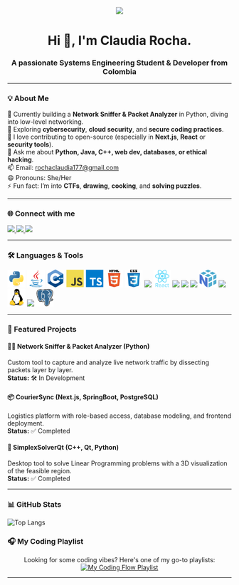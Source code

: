 <p align="center">
  <img src="https://mir-s3-cdn-cf.behance.net/project_modules/fs/9afe0493484903.5e66500f8dea4.gif" />
</p>

<h1 align="center">Hi 👋, I'm Claudia Rocha.</h1>
<h3 align="center">A passionate Systems Engineering Student & Developer from Colombia</h3>

---

### 💡 About Me

🔭 Currently building a **Network Sniffer & Packet Analyzer** in Python, diving into low-level networking.  
🌱 Exploring **cybersecurity**, **cloud security**, and **secure coding practices**.  
👯 I love contributing to open-source (especially in **Next.js**, **React** or **security tools**).  
💬 Ask me about **Python, Java, C++, web dev, databases, or ethical hacking**.  
📫 Email: [rochaclaudia177@gmail.com](mailto:rochaclaudia177@gmail.com)  
😄 Pronouns: She/Her  
⚡ Fun fact: I’m into **CTFs**, **drawing**, **cooking**, and **solving puzzles**.

---

### 🌐 Connect with me

<p align="left">
  <a href="https://www.linkedin.com/in/claudia-rocha-h/" target="_blank">
    <img src="https://raw.githubusercontent.com/rahuldkjain/github-profile-readme-generator/master/src/images/icons/Social/linked-in-alt.svg" width="40" />
  </a>
  <a href="https://github.com/Claudia-Rocha-H" target="_blank">
    <img src="https://raw.githubusercontent.com/rahuldkjain/github-profile-readme-generator/master/src/images/icons/Social/github.svg" width="40" />
  </a>
  <a href="https://instagram.com/rocha_arts7" target="_blank">
    <img src="https://raw.githubusercontent.com/rahuldkjain/github-profile-readme-generator/master/src/images/icons/Social/instagram.svg" width="40" />
  </a>
</p>

---

### 🛠️ Languages & Tools

<p align="left">
<!-- Lenguajes -->
<img src="https://raw.githubusercontent.com/devicons/devicon/master/icons/python/python-original.svg" width="40" />
<img src="https://raw.githubusercontent.com/devicons/devicon/master/icons/java/java-original.svg" width="40" />
<img src="https://raw.githubusercontent.com/devicons/devicon/master/icons/cplusplus/cplusplus-original.svg" width="40" />
<img src="https://raw.githubusercontent.com/devicons/devicon/master/icons/javascript/javascript-original.svg" width="40" />
<img src="https://raw.githubusercontent.com/devicons/devicon/master/icons/typescript/typescript-original.svg" width="40" />
<img src="https://raw.githubusercontent.com/devicons/devicon/master/icons/html5/html5-original-wordmark.svg" width="40" />
<img src="https://raw.githubusercontent.com/devicons/devicon/master/icons/css3/css3-original-wordmark.svg" width="40" />
<!-- Frameworks -->
<img src="https://cdn.worldvectorlogo.com/logos/nextjs-2.svg" width="40" />
<img src="https://raw.githubusercontent.com/devicons/devicon/master/icons/react/react-original-wordmark.svg" width="40" />
<img src="https://www.vectorlogo.zone/logos/springio/springio-icon.svg" width="40" />
<img src="https://cdn.worldvectorlogo.com/logos/qt-1.svg" width="40" />
<img src="https://www.vectorlogo.zone/logos/tailwindcss/tailwindcss-icon.svg" width="40" />
<img src="https://raw.githubusercontent.com/devicons/devicon/master/icons/numpy/numpy-original.svg" width="40" />
<!-- Tools -->
<img src="https://www.vectorlogo.zone/logos/git-scm/git-scm-icon.svg" width="40" />
<img src="https://raw.githubusercontent.com/devicons/devicon/master/icons/linux/linux-original.svg" width="40" />
<img src="https://www.vectorlogo.zone/logos/figma/figma-icon.svg" width="40" />
<img src="https://raw.githubusercontent.com/devicons/devicon/master/icons/postgresql/postgresql-original.svg" width="40" />
</p>

---

### 🚀 Featured Projects

#### 🕵️‍♀️ Network Sniffer & Packet Analyzer (Python)
Custom tool to capture and analyze live network traffic by dissecting packets layer by layer.  
**Status:** 🛠️ In Development

#### 📦 CourierSync (Next.js, SpringBoot, PostgreSQL)
Logistics platform with role-based access, database modeling, and frontend deployment.  
**Status:** ✅ Completed

#### 📐 SimplexSolverQt (C++, Qt, Python)
Desktop tool to solve Linear Programming problems with a 3D visualization of the feasible region.  
**Status:** ✅ Completed

---

### 📊 GitHub Stats
<p align="left">
  <img src="https://github-readme-stats.vercel.app/api/top-langs/?username=Claudia-Rocha-H&layout=compact&theme=radical" alt="Top Langs" />
</p>


### 🎧 My Coding Playlist

<p align="center">
Looking for some coding vibes? Here's one of my go-to playlists:
<br>
<a href="https://open.spotify.com/playlist/047JTzmdf53esBEwFhzUCg?si=UAFtzmQqT8mJZd20O6f_CQ&pi=i9YBUMejTUKjK" target="_blank">
  <img src="https://img.shields.io/badge/Spotify%20Playlist-My%20Coding%20Flow-1ED760?style=for-the-badge&logo=spotify&logoColor=white" alt="My Coding Flow Playlist" />
</a>
</p>

---

